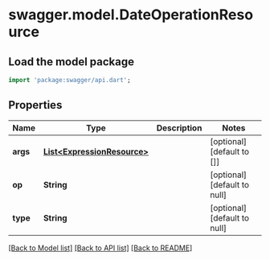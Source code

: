 # swagger.model.DateOperationResource

## Load the model package
```dart
import 'package:swagger/api.dart';
```

## Properties
Name | Type | Description | Notes
------------ | ------------- | ------------- | -------------
**args** | [**List&lt;ExpressionResource&gt;**](ExpressionResource.md) |  | [optional] [default to []]
**op** | **String** |  | [optional] [default to null]
**type** | **String** |  | [optional] [default to null]

[[Back to Model list]](../README.md#documentation-for-models) [[Back to API list]](../README.md#documentation-for-api-endpoints) [[Back to README]](../README.md)


